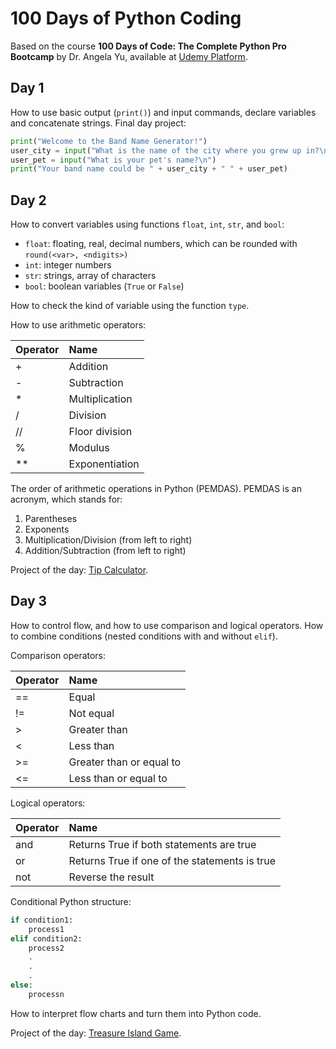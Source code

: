 # 100 Days of Python Coding

Based on the course __100 Days of Code: The Complete Python Pro Bootcamp__ by Dr. Angela Yu, available at [Udemy Platform](https://www.udemy.com/course/100-days-of-code/).

## Day 1

How to use basic output (`print()`) and input commands, declare variables and concatenate strings. Final day project:

```python
print("Welcome to the Band Name Generator!")
user_city = input("What is the name of the city where you grew up in?\n")
user_pet = input("What is your pet's name?\n")
print("Your band name could be " + user_city + " " + user_pet)
```

## Day 2

How to convert variables using functions `float`, `int`, `str`, and `bool`:

- `float`: floating, real, decimal numbers, which can be rounded with `round(<var>, <ndigits>)`
- `int`: integer numbers
- `str`: strings, array of characters
- `bool`: boolean variables (`True` or `False`)

How to check the kind of variable using the function `type`.

How to use arithmetic operators:

| Operator       | Name           |
| :------------- | :------------- |
| +              | Addition       |
| -              | Subtraction    |
| *              | Multiplication |
| /              | Division       |
| //             | Floor division |
| %              | Modulus        |
| **             | Exponentiation |

The order of arithmetic operations in Python (PEMDAS).
PEMDAS is an acronym, which stands for:

1. Parentheses
1. Exponents
1. Multiplication/Division (from left to right)
1. Addition/Subtraction (from left to right)

Project of the day: [Tip Calculator](100DaysOfPython/journey/day002.py).

## Day 3

How to control flow, and how to use comparison and logical operators. How to combine conditions (nested conditions with and without `elif`).

Comparison operators:

| Operator       | Name                     |
| :------------- | :----------------------- |
| ==             | Equal                    |
| !=             | Not equal                |
| >              | Greater than             |
| <              | Less than                |
| >=             | Greater than or equal to |
| <=             | Less than or equal to    |

Logical operators:

| Operator       | Name                                           |
| :------------- | :--------------------------------------------- |
| and            | Returns True if both statements are true       |
| or             | Returns True if one of the statements is true  |
| not            | Reverse the result                             |

Conditional Python structure:

```python
if condition1:
    process1
elif condition2:
    process2
    .
    .
    .
else:
    processn
```

How to interpret flow charts and turn them into Python code.

Project of the day: [Treasure Island Game](100DaysOfPython/journey/day003.py).

